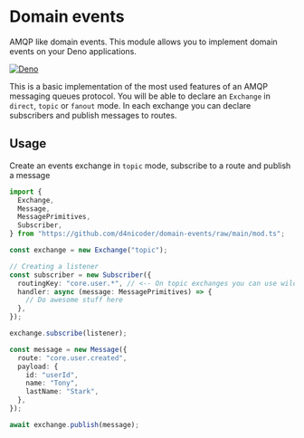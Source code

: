 # Domain events

AMQP like domain events. This module allows you to implement domain events on
your Deno applications.

[![Deno](https://github.com/d4nicoder/domain-events/actions/workflows/deno.yml/badge.svg?branch=main)](https://github.com/d4nicoder/domain-events/actions/workflows/deno.yml)

This is a basic implementation of the most used features of an AMQP messaging
queues protocol. You will be able to declare an `Exchange` in `direct`, `topic`
or `fanout` mode. In each exchange you can declare subscribers and publish
messages to routes.

## Usage

Create an events exchange in `topic` mode, subscribe to a route and publish a
message

```typescript
import {
  Exchange,
  Message,
  MessagePrimitives,
  Subscriber,
} from "https://github.com/d4nicoder/domain-events/raw/main/mod.ts";

const exchange = new Exchange("topic");

// Creating a listener
const subscriber = new Subscriber({
  routingKey: "core.user.*", // <-- On topic exchanges you can use wildcards
  handler: async (message: MessagePrimitives) => {
    // Do awesome stuff here
  },
});

exchange.subscribe(listener);

const message = new Message({
  route: "core.user.created",
  payload: {
    id: "userId",
    name: "Tony",
    lastName: "Stark",
  },
});

await exchange.publish(message);
```
